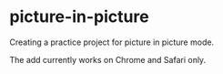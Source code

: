 # picture-in-picture

Creating a practice project for picture in picture mode.

The add currently works on Chrome and Safari only.
